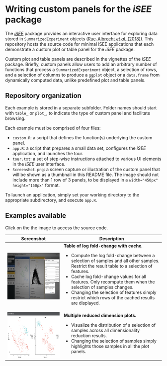 
# Writing custom panels for the _iSEE_ package

The [_iSEE_](https://github.com/csoneson/iSEE) package provides an interactive user interface for exploring data stored in `SummarizedExperiment` objects ([Rue-Albrecht _et al._ (2018)](http://dx.doi.org/10.12688/f1000research.14966.1)).
This repository hosts the source code for minimal iSEE applications that each demonstrate a custom plot or table panel for the _iSEE_ package.

Custom plot and table panels are described in the vignettes of the _iSEE_ package. Briefly, custom panels allow users to add an arbitrary number of functions that process a `SummarizedExperiment` object, a selection of rows, and a selection of columns to produce a `ggplot` object or a `data.frame` from dynamically computed data, unlike predefined plot and table panels.

## Repository organization

Each example is stored in a separate subfolder. Folder names should start with `table_` or `plot_`, to indicate the type of custom panel and facilitate browsing.

Each example must be comprised of four files:

- `custom.R`: a script that defines the function(s) underlying the custom panel.
- `app.R`: a script that prepares a small data set, configures the _iSEE_ application, and launches the tour.
- `tour.txt`: a set of step-wise instructions attached to various UI elements in the _iSEE_ user interface.
- `Screenshot.png`: a screen capture or illustration of the custom panel that will be shown as a thumbnail in this README file. The image should not include more than 1 row of 3 panels, to be displayed in a `width="450px" height="150px"` format.

To launch an application, simply set your working directory to the appropriate subdirectory, and execute `app.R`.

## Examples available

Click on the the image to access the source code.

Screenshot    | Description  
------------- | -------------
<a href="https://github.com/kevinrue/iSEE_custom/tree/master/table_cachedFoldChange"><img src="table_cachedFoldChange/Screenshot.png" alt="Custom cached log fold-change table" width="450px" height="150px"></a> | **Table of log fold-change with cache.**<br/><ul><li>Compute the log fold-change between a selection of samples and all other samples. Restrict the result table to a selection of features.<li>Cache log fold-change values for all features. Only recompute them when the selection of samples changes.<li>Changing the selection of features simply restrict which rows of the cached results are displayed.</ul>
<a href="https://github.com/kevinrue/iSEE_custom/tree/master/plot_multiRedDim"><img src="plot_multiRedDim/Screenshot.png" alt="Custom multiple reduced dimension plots" width="450px" height="150px"></a> | **Multiple reduced dimension plots.**<br/><ul><li>Visualize the distribution of a selection of samples across all dimensionality reduction results.<li>Changing the selection of samples simply highlights those samples in all the plot panels.</ul>
